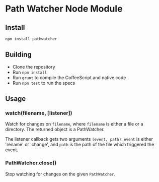 # Path Watcher Node Module

## Install

```bash
npm install pathwatcher
```

## Building

  * Clone the repository
  * Run `npm install`
  * Run `grunt` to compile the CoffeeScript and native code
  * Run `npm test` to run the specs

## Usage

### watch(filename, [listener])

Watch for changes on `filename`, where `filename` is either a file or a
directory. The returned object is a PathWatcher.

The listener callback gets two arguments `(event, path)`. `event` is either
'rename' or 'change', and `path` is the path of the file which triggered the
event.

### PathWatcher.close()

Stop watching for changes on the given `PathWatcher`.
